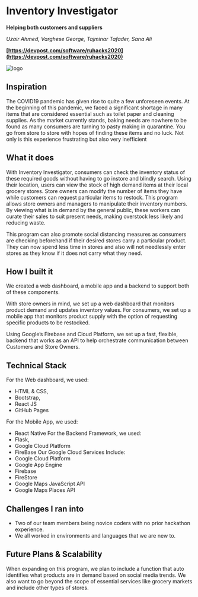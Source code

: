# Inventory Investigator
**Helping both customers and suppliers**

*Uzair Ahmed, Varghese George, Tajminar Tafader, Sana Ali*

**[https://devpost.com/software/ruhacks2020](https://devpost.com/software/ruhacks2020)**

![logo](https://github.com/uzairmahmed/RUHacks2020/tree/master/logo.png)

## Inspiration
The COVID19 pandemic has given rise to quite a few unforeseen events. At the beginning of this pandemic, we faced a significant shortage in many items that are considered essential such as toilet paper and cleaning supplies. As the market currently stands, baking needs are nowhere to be found as many consumers are turning to pasty making in quarantine. You go from store to store with hopes of finding these items and no luck. Not only is this experience frustrating but also very inefficient

## What it does
With Inventory Investigator, consumers can check the inventory status of these required goods without having to go instore and blindly search. Using their location, users can view the stock of high demand items at their local grocery stores. Store owners can modify the number of items they have while customers can request particular items to restock. This program allows store owners and managers to manipulate their inventory numbers. By viewing what is in demand by the general public, these workers can curate their sales to suit present needs, making overstock less likely and reducing waste.

This program can also promote social distancing measures as consumers are checking beforehand if their desired stores carry a particular product. They can now spend less time in stores and also will not needlessly enter stores as they know if it does not carry what they need.


## How I built it
We created a web dashboard, a mobile app and a backend to support both of these components.

With store owners in mind, we set up a web dashboard that monitors product demand and updates inventory values.
For consumers, we set up a mobile app that monitors product supply with the option of requesting specific products to be restocked.

Using Google’s Firebase and Cloud Platform, we set up a fast, flexible, backend that works as an API to help orchestrate communication between Customers and Store Owners.


## Technical Stack
For the Web dashboard, we used:
* HTML & CSS,
* Bootstrap,
* React JS
* GitHub Pages

For the Mobile App, we used:
* React Native
For the Backend Framework, we used:
* Flask,
* Google Cloud Platform
* FireBase
Our Google Cloud Services Include:
* Google Cloud Platform
* Google App Engine
* Firebase
* FireStore
* Google Maps JavaScript API
* Google Maps Places API


## Challenges I ran into
* Two of our team members being novice coders with no prior hackathon experience.
* We all worked in environments and languages that we are new to.

## Future Plans & Scalability
When expanding on this program, we plan to include a function that auto identifies what products are in demand based on social media trends. We also want to go beyond the scope of essential services like grocery markets and include other types of stores.
